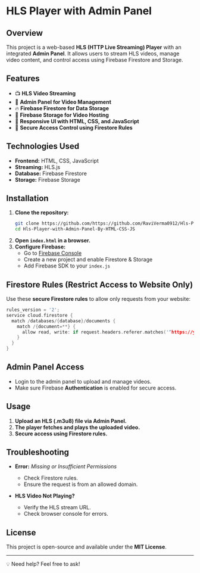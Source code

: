 # HLS Player with Admin Panel

## Overview
This project is a web-based **HLS (HTTP Live Streaming) Player** with an integrated **Admin Panel**. It allows users to stream HLS videos, manage video content, and control access using Firebase Firestore and Storage.

## Features
- 📺 **HLS Video Streaming**
- 🔐 **Admin Panel for Video Management**
- 🔥 **Firebase Firestore for Data Storage**
- 📂 **Firebase Storage for Video Hosting**
- 🎨 **Responsive UI with HTML, CSS, and JavaScript**
- 🚀 **Secure Access Control using Firestore Rules**

## Technologies Used
- **Frontend:** HTML, CSS, JavaScript
- **Streaming:** HLS.js
- **Database:** Firebase Firestore
- **Storage:** Firebase Storage

## Installation
1. **Clone the repository:**
   ```bash
   git clone https://github.com/https://github.com/RaviVerma0912/Hls-Player-with-Admin-Panel-By-HTML-CSS-JS.git
   cd Hls-Player-with-Admin-Panel-By-HTML-CSS-JS
   ```
2. **Open `index.html` in a browser.**
3. **Configure Firebase:**
   - Go to [Firebase Console](https://console.firebase.google.com/)
   - Create a new project and enable Firestore & Storage
   - Add Firebase SDK to your `index.js`

## Firestore Rules (Restrict Access to Website Only)
Use these **secure Firestore rules** to allow only requests from your website:
```c
rules_version = '2';
service cloud.firestore {
  match /databases/{database}/documents {
    match /{document=**} {
      allow read, write: if request.headers.referer.matches('^https://your-website\.com/.*$');
    }
  }
}
```

## Admin Panel Access
- Login to the admin panel to upload and manage videos.
- Make sure Firebase **Authentication** is enabled for secure access.

## Usage
1. **Upload an HLS (.m3u8) file via Admin Panel.**
2. **The player fetches and plays the uploaded video.**
3. **Secure access using Firestore rules.**

## Troubleshooting
- **Error:** *Missing or Insufficient Permissions*
  - Check Firestore rules.
  - Ensure the request is from an allowed domain.

- **HLS Video Not Playing?**
  - Verify the HLS stream URL.
  - Check browser console for errors.

## License
This project is open-source and available under the **MIT License**.

---
💡 Need help? Feel free to ask!

